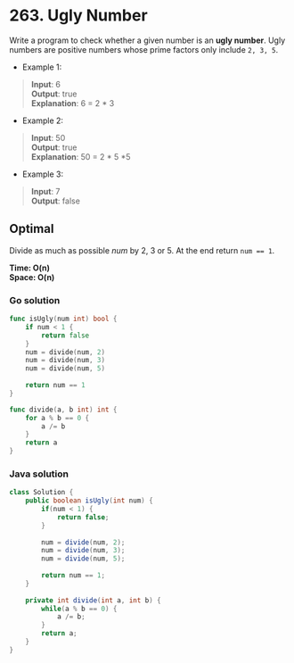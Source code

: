 # 263. Ugly Number
Write a program to check whether a given number is an **ugly number**.
Ugly numbers are positive numbers whose prime factors only include `2, 3, 5`.

- Example 1:
> **Input**: 6 <br>
> **Output**: true <br>
> **Explanation**: 6 = 2 * 3 <br>
- Example 2:
> **Input**: 50 <br>
> **Output**: true <br>
> **Explanation**: 50 = 2 * 5 *5 <br>
- Example 3:
> **Input**: 7 <br>
> **Output**: false <br>

## Optimal
Divide as much as possible *num* by 2, 3 or 5. At the end return `num == 1`.

**Time: O(n) <br> Space: O(n)**

### Go solution
```go
func isUgly(num int) bool {
    if num < 1 {
        return false
    }
    num = divide(num, 2)
    num = divide(num, 3)
    num = divide(num, 5)
    
    return num == 1
}

func divide(a, b int) int {
    for a % b == 0 {
        a /= b
    }
    return a
}
```
### Java solution
```java
class Solution {
    public boolean isUgly(int num) {
        if(num < 1) {
            return false;
        }
        
        num = divide(num, 2);
        num = divide(num, 3);
        num = divide(num, 5);
        
        return num == 1;
    }
    
    private int divide(int a, int b) {
        while(a % b == 0) {
            a /= b;
        }
        return a;
    }
}
```